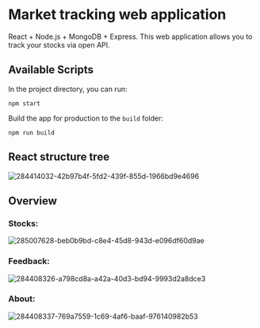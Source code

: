 # Market tracking web application

React + Node.js + MongoDB + Express. This web application allows you to track your stocks via open API.

## Available Scripts

In the project directory, you can run:

```
npm start
```

Build the app for production to the `build` folder:

```
npm run build
```

## React structure tree

![284414032-42b97b4f-5fd2-439f-855d-1966bd9e4696](https://github.com/sebastianbrzustowicz/Market-tracker-webapp/assets/66909222/c12bef66-e0f9-4f94-af42-24ff344d786f)

## Overview

### Stocks:

![285007628-beb0b9bd-c8e4-45d8-943d-e096df60d9ae](https://github.com/sebastianbrzustowicz/Market-tracker-webapp/assets/66909222/560b6e3d-d59a-4f5d-b972-a2f0d464730e)

### Feedback:

![284408326-a798cd8a-a42a-40d3-bd94-9993d2a8dce3](https://github.com/sebastianbrzustowicz/Market-tracker-webapp/assets/66909222/f9f7396a-1493-4a3a-ad0f-889098bd3dd1)

### About:

![284408337-769a7559-1c69-4af6-baaf-976140982b53](https://github.com/sebastianbrzustowicz/Market-tracker-webapp/assets/66909222/925c5791-fc48-4045-b731-706be73d3dc2)
